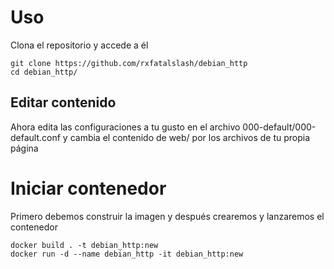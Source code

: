 # Uso
Clona el repositorio y accede a él
```
git clone https://github.com/rxfatalslash/debian_http
cd debian_http/
```

## Editar contenido
Ahora edita las configuraciones a tu gusto en el archivo 000-default/000-default.conf y cambia el contenido de web/ por los archivos de tu propia página

# Iniciar contenedor
Primero debemos construir la imagen y después crearemos y lanzaremos el contenedor
```
docker build . -t debian_http:new
docker run -d --name debian_http -it debian_http:new
```
